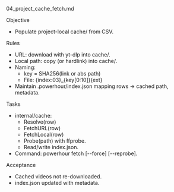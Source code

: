 04_project_cache_fetch.md

Objective
- Populate project-local cache/ from CSV.

Rules
- URL: download with yt-dlp into cache/.
- Local path: copy (or hardlink) into cache/.
- Naming:
  - key = SHA256(link or abs path)
  - File: {index:03}_{key[0:10]}{ext}
- Maintain .powerhour/index.json mapping rows → cached path, metadata.

Tasks
- internal/cache:
  - Resolve(row)
  - FetchURL(row)
  - FetchLocal(row)
  - Probe(path) with ffprobe.
  - Read/write index.json.
- Command: powerhour fetch [--force] [--reprobe].

Acceptance
- Cached videos not re-downloaded.
- index.json updated with metadata.
